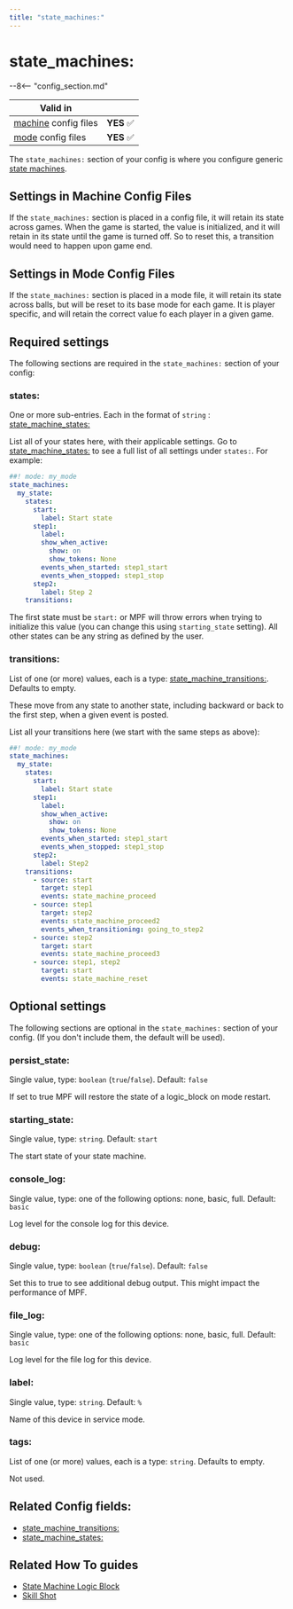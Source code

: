 ```yaml
---
title: "state_machines:"
---
```


# state_machines:


--8<-- "config_section.md"

| Valid in | |
|-----|:----:|
|[machine](instructions/machine_config.md) config files |**YES** :white_check_mark:|
|[mode](instructions/mode_config.md) config files|**YES** :white_check_mark:|

The `state_machines:` section of your config is where you configure
generic
[state machines](../game_logic/logic_blocks/state_machines.md).

## Settings in Machine Config Files

If the `state_machines:` section is placed in a config file, it will
retain its state across games. When the game is started, the value is
initialized, and it will retain in its state until the game is turned
off. So to reset this, a transition would need to happen upon game end.

## Settings in Mode Config Files

If the `state_machines:` section is placed in a mode file, it will
retain its state across balls, but will be reset to its base mode for
each game. It is player specific, and will retain the correct value fo
each player in a given game.

## Required settings

The following sections are required in the `state_machines:` section of
your config:

### states:

One or more sub-entries. Each in the format of `string` :
[state_machine_states:](state_machine_states.md)

List all of your states here, with their applicable settings. Go to
[state_machine_states:](state_machine_states.md) to see a full list of all settings under `states:`. For
example:

``` yaml
##! mode: my_mode
state_machines:
  my_state:
    states:
      start:
        label: Start state
      step1:
        label:
        show_when_active:
          show: on
          show_tokens: None
        events_when_started: step1_start
        events_when_stopped: step1_stop
      step2:
        label: Step 2
    transitions:
```

The first state must be `start:` or MPF will throw errors when trying to
initialize this value (you can change this using `starting_state`
setting). All other states can be any string as defined by the user.

### transitions:

List of one (or more) values, each is a type:
[state_machine_transitions:](state_machine_transitions.md). Defaults to empty.

These move from any state to another state, including backward or back
to the first step, when a given event is posted.

List all your transitions here (we start with the same steps as above):

``` yaml
##! mode: my_mode
state_machines:
  my_state:
    states:
      start:
        label: Start state
      step1:
        label:
        show_when_active:
          show: on
          show_tokens: None
        events_when_started: step1_start
        events_when_stopped: step1_stop
      step2:
        label: Step2
    transitions:
      - source: start
        target: step1
        events: state_machine_proceed
      - source: step1
        target: step2
        events: state_machine_proceed2
        events_when_transitioning: going_to_step2
      - source: step2
        target: start
        events: state_machine_proceed3
      - source: step1, step2
        target: start
        events: state_machine_reset
```

## Optional settings

The following sections are optional in the `state_machines:` section of
your config. (If you don't include them, the default will be used).

### persist_state:

Single value, type: `boolean` (`true`/`false`). Default: `false`

If set to true MPF will restore the state of a logic_block on mode
restart.

### starting_state:

Single value, type: `string`. Default: `start`

The start state of your state machine.

### console_log:

Single value, type: one of the following options: none, basic, full.
Default: `basic`

Log level for the console log for this device.

### debug:

Single value, type: `boolean` (`true`/`false`). Default: `false`

Set this to true to see additional debug output. This might impact the
performance of MPF.

### file_log:

Single value, type: one of the following options: none, basic, full.
Default: `basic`

Log level for the file log for this device.

### label:

Single value, type: `string`. Default: `%`

Name of this device in service mode.

### tags:

List of one (or more) values, each is a type: `string`. Defaults to
empty.

Not used.

## Related Config fields:

* [state_machine_transitions:](state_machine_transitions.md)
* [state_machine_states:](state_machine_states.md)

## Related How To guides

* [State Machine Logic Block](../game_logic/logic_blocks/state_machines.md)
* [Skill Shot](../game_logic/skill_shot.md)
